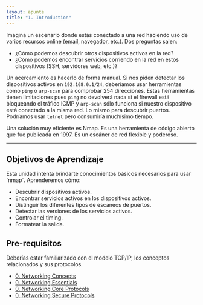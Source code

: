 ```yaml
---
layout: apunte
title: "1. Introduction"
---
```


Imagina un escenario donde estás conectado a una red haciendo uso de varios recursos online (email, navegador, etc.). Dos preguntas salen:

 - ¿Cómo podemos descubrir otros dispositivos activos en la red?
 - ¿Cómo podemos encontrar servicios corriendo en la red en estos dispositivos (SSH, servidores web, etc.)?

Un acercamiento es hacerlo de forma manual. Si nos piden detectar los dispositivos activos en `192.168.0.1/24`, deberíamos usar herramientas como `ping` o `arp-scan` para comprobar 254 direcciones. Estas herramientas tienen limitaciones pues `ping` no devolverá nada si el firewall está bloqueando el tráfico ICMP y `arp-scan` sólo funciona si nuestro dispositivo está conectado a la misma red. Lo mismo para descubrir puertos. Podríamos usar `telnet` pero consumiría muchísimo tiempo.

Una solución muy eficiente es Nmap. Es una herramienta de código abierto que fue publicada en 1997. Es un escáner de red flexible y poderoso.

-------------
<h2>Objetivos de Aprendizaje</h2>
Esta unidad intenta brindarte conocimientos básicos necesarios para usar `nmap`. Aprenderemos cómo:

- Descubrir dispositivos activos.
- Encontrar servicios activos en los dispositivos activos.
- Distinguir los diferentes tipos de escaneos de puertos.
- Detectar las versiones de los servicios activos.
- Controlar el timing.
- Formatear la salida.

<h2>Pre-requisitos</h2>
Deberías estar familiarizado con el modelo TCP/IP, los conceptos relacionados y sus protocolos.

- [0. Networking Concepts](/apuntes/thm/0-pre-career/2-cyber-security-101/5-networking/1-networking-concepts/0-networking-concepts/)
- [0. Networking Essentials](/apuntes/thm/0-pre-career/2-cyber-security-101/5-networking/2-networking-essentials/0-networking-essentials/)
- [0. Networking Core Protocols](/apuntes/thm/0-pre-career/2-cyber-security-101/5-networking/3-networking-core-protocols/0-networking-core-protocols/)
- [0. Networking Secure Protocols](/apuntes/thm/0-pre-career/2-cyber-security-101/5-networking/4-networking-secure-protocols/0-networking-secure-protocols/)
